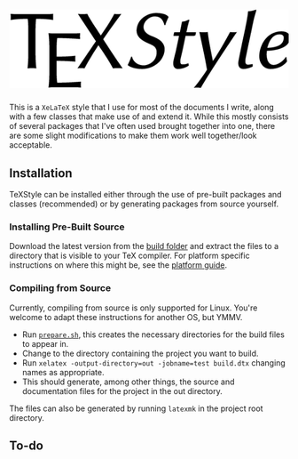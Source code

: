 # ![TeXStyle](graphics/logo.png)

This is a `XeLaTeX` style that I use for most of the documents I write, along with a few classes that make use of and extend it.
While this mostly consists of several packages that I've often used brought together into one,
there are some slight modifications to make them work well together/look acceptable.

## Installation

TeXStyle can be installed either through the use of pre-built packages and classes (recommended) or by generating packages from source yourself.

### Installing Pre-Built Source

Download the latest version from the [build folder](https://mega.nz/#F!ikFXXJyS!GfjAadqWMMIBercQpy-3uw)
and extract the files to a directory that is visible to your TeX compiler.
For platform specific instructions on where this might be, see the [platform guide](./docs/platform.md).

### Compiling from Source

Currently, compiling from source is only supported for Linux.
You're welcome to adapt these instructions for another OS, but YMMV.

+ Run [`prepare.sh`](./prepare.sh), this creates the necessary directories for the build files to appear in.
+ Change to the directory containing the project you want to build.
+ Run `xelatex -output-directory=out -jobname=test build.dtx` changing names as appropriate.
+ This should generate, among other things, the source and documentation files for the project in the out directory.

The files can also be generated by running `latexmk` in the project root directory.

## To-do

